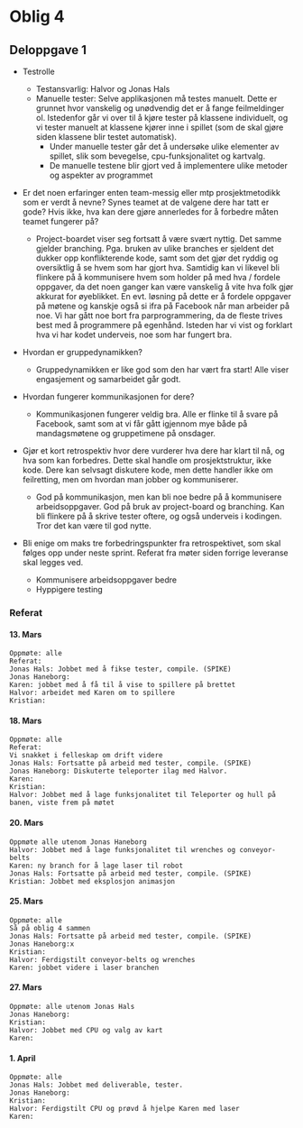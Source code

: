 # Oblig 4

## Deloppgave 1

* Testrolle
  * Testansvarlig: Halvor og Jonas Hals
  * Manuelle tester: Selve applikasjonen må testes manuelt. Dette er grunnet hvor vanskelig og unødvendig det er å fange feilmeldinger ol. Istedenfor går vi over til å kjøre tester på klassene individuelt, og vi tester manuelt at klassene kjører inne i spillet (som de skal gjøre siden klassene blir testet automatisk).
    - Under manuelle tester går det å undersøke ulike elementer av spillet, slik som bevegelse, cpu-funksjonalitet og kartvalg. 
    - De manuelle testene blir gjort ved å implementere ulike metoder og aspekter av programmet

* Er det noen erfaringer enten team-messig eller mtp prosjektmetodikk som er verdt å nevne? Synes teamet at de valgene dere har tatt er gode? Hvis ikke, hva kan dere gjøre annerledes for å forbedre måten teamet fungerer på?
  * Project-boardet viser seg fortsatt å være svært nyttig. Det samme gjelder branching. Pga. bruken av ulike branches er sjeldent det dukker opp konflikterende kode, samt som det gjør det ryddig og oversiktlig å se hvem som har gjort hva. Samtidig kan vi likevel bli flinkere på å kommunisere hvem som holder på med hva / fordele oppgaver, da det noen ganger kan være vanskelig å vite hva folk gjør akkurat for øyeblikket. En evt. løsning på dette er å fordele oppgaver på møtene og kanskje også si ifra på Facebook når man arbeider på noe. Vi har gått noe bort fra parprogrammering, da de fleste trives best med å programmere på egenhånd. Isteden har vi vist og forklart hva vi har kodet underveis, noe som har fungert bra.  

* Hvordan er gruppedynamikken?
  * Gruppedynamikken er like god som den har vært fra start! Alle viser engasjement og samarbeidet går godt.  

* Hvordan fungerer kommunikasjonen for dere?
  * Kommunikasjonen fungerer veldig bra. Alle er flinke til å svare på Facebook, samt som at vi får gått igjennom mye både på mandagsmøtene og gruppetimene på onsdager.  

* Gjør et kort retrospektiv hvor dere vurderer hva dere har klart til nå, og hva som kan forbedres. Dette skal handle om prosjektstruktur, ikke kode. Dere kan selvsagt diskutere kode, men dette handler ikke om feilretting, men om hvordan man jobber og kommuniserer.
  * God på kommunikasjon, men kan bli noe bedre på å kommunisere arbeidsoppgaver. God på bruk av project-board og branching. Kan bli flinkere på å skrive tester oftere, og også underveis i kodingen. Tror det kan være til god nytte. 

* Bli enige om maks tre forbedringspunkter fra retrospektivet, som skal følges opp under neste sprint. Referat fra møter siden forrige leveranse skal legges ved. 
  * Kommunisere arbeidsoppgaver bedre
  * Hyppigere testing


### Referat

#### 13. Mars
    Oppmøte: alle
    Referat: 
    Jonas Hals: Jobbet med å fikse tester, compile. (SPIKE)
    Jonas Haneborg:
    Karen: jobbet med å få til å vise to spillere på brettet
    Halvor: arbeidet med Karen om to spillere
    Kristian:

#### 18. Mars
    Oppmøte: alle
    Referat: 
    Vi snakket i felleskap om drift videre
    Jonas Hals: Fortsatte på arbeid med tester, compile. (SPIKE)
    Jonas Haneborg: Diskuterte teleporter ilag med Halvor. 
    Karen: 
    Kristian:
    Halvor: Jobbet med å lage funksjonalitet til Teleporter og hull på banen, viste frem på møtet

#### 20. Mars
    Oppmøte alle utenom Jonas Haneborg
    Halvor: Jobbet med å lage funksjonalitet til wrenches og conveyor-belts
    Karen: ny branch for å lage laser til robot
    Jonas Hals: Fortsatte på arbeid med tester, compile. (SPIKE)
    Kristian: Jobbet med eksplosjon animasjon

#### 25. Mars
    Oppmøte: alle
    Så på oblig 4 sammen 
    Jonas Hals: Fortsatte på arbeid med tester, compile. (SPIKE)
    Jonas Haneborg:x
    Kristian:
    Halvor: Ferdigstilt conveyor-belts og wrenches
    Karen: jobbet videre i laser branchen

#### 27. Mars
    Oppmøte: alle utenom Jonas Hals
    Jonas Haneborg:
    Kristian:
    Halvor: Jobbet med CPU og valg av kart
    Karen:

#### 1. April
    Oppmøte: alle
    Jonas Hals: Jobbet med deliverable, tester.
    Jonas Haneborg:
    Kristian:
    Halvor: Ferdigstilt CPU og prøvd å hjelpe Karen med laser
    Karen:
